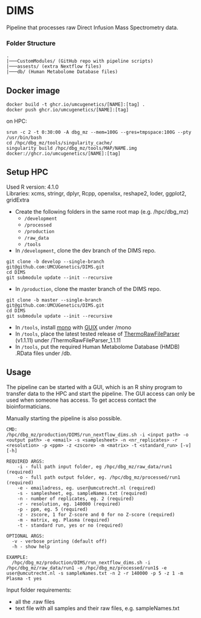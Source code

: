 # DIMS
Pipeline that processes raw Direct Infusion Mass Spectrometry data.

### Folder Structure
```
.
|───CustomModules/ (GitHub repo with pipeline scripts)
|───assests/ (extra Nextflow files)
|───db/ (Human Metabolome Database files)
```

## Docker image 
```
docker build -t ghcr.io/umcugenetics/[NAME]:[tag] .
docker push ghcr.io/umcugenetics/[NAME]:[tag]
```

on HPC: 
```
srun -c 2 -t 0:30:00 -A dbg_mz --mem=100G --gres=tmpspace:100G --pty /usr/bin/bash 
cd /hpc/dbg_mz/tools/singularity_cache/ 
singularity build /hpc/dbg_mz/tools/MAP/NAME.img docker://ghcr.io/umcugenetics/[NAME]:[tag]
```

## Setup HPC
Used R version: 4.1.0 \
Libraries: xcms, stringr, dplyr, Rcpp, openxlsx, reshape2, loder, ggplot2, gridExtra 

- Create the following folders in the same root map (e.g. /hpc/dbg_mz)
  - `/development`
  - `/processed`
  - `/production`
  - `/raw_data`
  - `/tools`
- In `/development`, clone the dev branch of the DIMS repo. 
```
git clone -b develop --single-branch git@github.com:UMCUGenetics/DIMS.git
cd DIMS
git submodule update --init --recursive
```
- In `/production`, clone the master branch of the DIMS repo.
```
git clone -b master --single-branch git@github.com:UMCUGenetics/DIMS.git
cd DIMS
git submodule update --init --recursive
```
- In `/tools`, install [mono](https://www.mono-project.com/) with [GUIX](https://guix.gnu.org/) under /mono
- In `/tools`, place the latest tested release of [ThermoRawFileParser](https://github.com/compomics/ThermoRawFileParser/releases/tag/v1.1.11) (v1.1.11) under /ThermoRawFileParser_1.1.11
- In `/tools`, put the required Human Metabolome Database (HMDB) .RData files under /db.


## Usage
The pipeline can be started with a GUI, which is an R shiny program to transfer data to the HPC and start the pipeline. The GUI access can only be used when someone has access. To get access contact the bioinformaticians. 

Manually starting the pipeline is also possible.
```
CMD:
/hpc/dbg_mz/production/DIMS/run_nextflow_dims.sh -i <input path> -o <output path> -e <email> -s <samplesheet> -n <nr_replicates> -r <resolution> -p <ppm> -z <zscore> -m <matrix> -t <standard_run> [-v] [-h]

REQUIRED ARGS:
    -i - full path input folder, eg /hpc/dbg_mz/raw_data/run1 (required)
    -o - full path output folder, eg. /hpc/dbg_mz/processed/run1 (required)
    -e - emailadress, eg. user@umcutrecht.nl (required)
    -s - samplesheet, eg. sampleNames.txt (required)
    -n - number of replicates, eg. 2 (required)
    -r - resolution, eg. 140000 (required)
    -p - ppm, eg. 5 (required)
    -z - zscore, 1 for Z-score and 0 for no Z-score (required)
    -m - matrix, eg. Plasma (required)
    -t - standard run, yes or no (required)

OPTIONAL ARGS:
  -v - verbose printing (default off)
  -h - show help

EXAMPLE:
  /hpc/dbg_mz/production/DIMS/run_nextflow_dims.sh -i /hpc/dbg_mz/raw_data/run1 -o /hpc/dbg_mz/processed/run1$ -e user@umcutrecht.nl -s sampleNames.txt -n 2 -r 140000 -p 5 -z 1 -m Plasma -t yes
```

Input folder requirements:
- all the .raw files 
- text file with all samples and their raw files, e.g. sampleNames.txt

